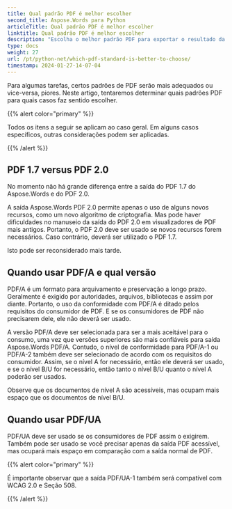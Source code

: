 ```yaml
---
title: Qual padrão PDF é melhor escolher
second_title: Aspose.Words para Python
articleTitle: Qual padrão PDF é melhor escolher
linktitle: Qual padrão PDF é melhor escolher
description: "Escolha o melhor padrão PDF para exportar o resultado da sua tarefa de programação em Python. Qual padrão de PDF é melhor – PDF 1.7, PDF 2.0, PDF/A-1, PDF/A-2 ou PDF/UA."
type: docs
weight: 27
url: /pt/python-net/which-pdf-standard-is-better-to-choose/
timestamp: 2024-01-27-14-07-04
---
```


Para algumas tarefas, certos padrões de PDF serão mais adequados ou vice-versa, piores. Neste artigo, tentaremos determinar quais padrões PDF para quais casos faz sentido escolher.

{{% alert color="primary" %}}

Todos os itens a seguir se aplicam ao caso geral. Em alguns casos específicos, outras considerações podem ser aplicadas.

{{% /alert %}}

## PDF 1.7 versus PDF 2.0

No momento não há grande diferença entre a saída do PDF 1.7 do Aspose.Words e do PDF 2.0.

A saída Aspose.Words PDF 2.0 permite apenas o uso de alguns novos recursos, como um novo algoritmo de criptografia. Mas pode haver dificuldades no manuseio da saída do PDF 2.0 em visualizadores de PDF mais antigos. Portanto, o PDF 2.0 deve ser usado se novos recursos forem necessários. Caso contrário, deverá ser utilizado o PDF 1.7.

Isto pode ser reconsiderado mais tarde.

## Quando usar PDF/A e qual versão

PDF/A é um formato para arquivamento e preservação a longo prazo. Geralmente é exigido por autoridades, arquivos, bibliotecas e assim por diante. Portanto, o uso da conformidade com PDF/A é ditado pelos requisitos do consumidor de PDF. E se os consumidores de PDF não precisarem dele, ele não deverá ser usado.

A versão PDF/A deve ser selecionada para ser a mais aceitável para o consumo, uma vez que versões superiores são mais confiáveis para saída Aspose.Words PDF/A. Contudo, o nível de conformidade para PDF/A-1 ou PDF/A-2 também deve ser selecionado de acordo com os requisitos do consumidor. Assim, se o nível A for necessário, então ele deverá ser usado, e se o nível B/U for necessário, então tanto o nível B/U quanto o nível A poderão ser usados.

Observe que os documentos de nível A são acessíveis, mas ocupam mais espaço que os documentos de nível B/U.

## Quando usar PDF/UA

PDF/UA deve ser usado se os consumidores de PDF assim o exigirem. Também pode ser usado se você precisar apenas da saída PDF acessível, mas ocupará mais espaço em comparação com a saída normal de PDF.

{{% alert color="primary" %}}

É importante observar que a saída PDF/UA-1 também será compatível com WCAG 2.0 e Seção 508.

{{% /alert %}}
